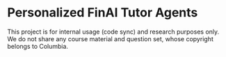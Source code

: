 # Personalized FinAI Tutor Agents
This project is for internal usage (code sync) and research purposes only. We do not share any course material and question set, whose copyright belongs to Columbia.
